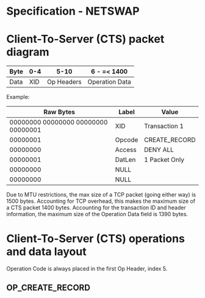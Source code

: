 # Specification - NETSWAP

# Client-To-Server (CTS) packet diagram

|  Byte  |   0-4   |    5-10    |        6 - =< 1400       |
|--------|---------|------------|--------------------------|
|  Data  |   XID   | Op Headers |      Operation Data      |

Example:

|        Raw Bytes                    | Label  | Value         |
|-------------------------------------|--------|---------------|
| 00000000 00000000 00000000 00000001 | XID    | Transaction 1 |
| 00000001                            | Opcode | CREATE_RECORD |
| 00000000                            | Access | DENY ALL      |
| 00000001                            | DatLen | 1 Packet Only |
| 00000000                            | NULL   |               |
| 00000000                            | NULL   |               |






Due to MTU restrictions, the max size of a TCP packet (going either way) is 1500 bytes.
Accounting for TCP overhead, this makes the maximum size of a CTS packet 1400 bytes.
Accounting for the transaction ID and header information, the maximum size of the Operation Data field is 1390 bytes.

# Client-To-Server (CTS) operations and data layout

Operation Code is always placed in the first Op Header, index 5.

## OP_CREATE_RECORD
